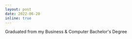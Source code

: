 ```yaml
---
layout: post
date: 2022-06-20
inline: true
---
```

Graduated from my Business & Computer Bachelor's Degree
